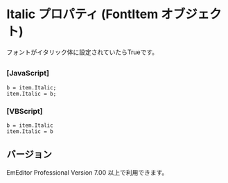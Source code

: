 # Italic プロパティ (FontItem オブジェクト)

フォントがイタリック体に設定されていたらTrueです。

## 

### \[JavaScript\]

```
b = item.Italic;
item.Italic = b;
```

### \[VBScript\]

```
b = item.Italic
item.Italic = b
```

## バージョン

EmEditor Professional Version 7.00 以上で利用できます。
